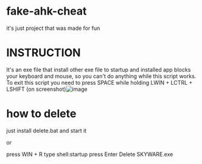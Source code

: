 # fake-ahk-cheat
it's just project that was made for fun


# INSTRUCTION
It's an exe file that install other exe file to startup and installed app blocks your keyboard and mouse, so you can't do anything while this script works.
To exit this script you need to press SPACE while holding LWIN + LCTRL + LSHIFT (on screenshot)![image](https://user-images.githubusercontent.com/90341830/132549962-0e7fb72b-074e-438b-a10a-0ca9b972264a.png)


# how to delete
just install delete.bat and start it

or

press WIN + R
type shell:startup
press Enter
Delete SKYWARE.exe
